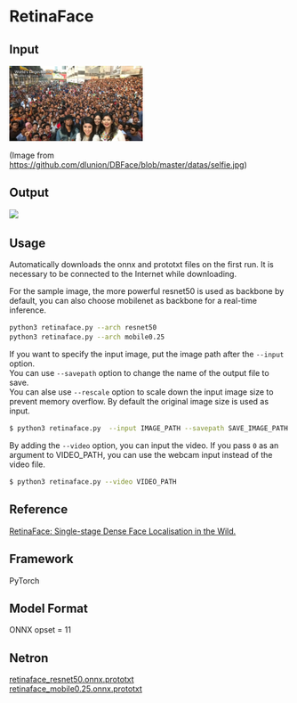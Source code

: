 # RetinaFace

## Input
<img src='selfie.png' width='240px'>

(Image from https://github.com/dlunion/DBFace/blob/master/datas/selfie.jpg)

## Output
<img src='selfie_output.png' width='240px'>

## Usage
Automatically downloads the onnx and prototxt files on the first run.
It is necessary to be connected to the Internet while downloading.

For the sample image, the more powerful resnet50 is used as backbone by default, you can also choose mobilenet as backbone for a real-time inference.
``` bash
python3 retinaface.py --arch resnet50
python3 retinaface.py --arch mobile0.25
```

If you want to specify the input image, put the image path after the `--input` option.  
You can use `--savepath` option to change the name of the output file to save.  
You can alse use `--rescale` option to scale down the input image size to prevent memory overflow. By default the original image size is used as input.
```bash
$ python3 retinaface.py  --input IMAGE_PATH --savepath SAVE_IMAGE_PATH
```

By adding the `--video` option, you can input the video. 
If you pass `0` as an argument to VIDEO_PATH, you can use the webcam input instead of the video file.
```bash
$ python3 retinaface.py --video VIDEO_PATH
```

## Reference
[RetinaFace: Single-stage Dense Face Localisation in the Wild.](https://github.com/biubug6/Pytorch_Retinaface)

## Framework
PyTorch

## Model Format
ONNX opset = 11

## Netron

[retinaface_resnet50.onnx.prototxt](https://netron.app/?url=https://storage.googleapis.com/ailia-models/retinaface/retinaface_resnet50.onnx.prototxt)  
[retinaface_mobile0.25.onnx.prototxt](https://netron.app/?url=https://storage.googleapis.com/ailia-models/retinaface/retinaface_mobile0.25.onnx.prototxt)
